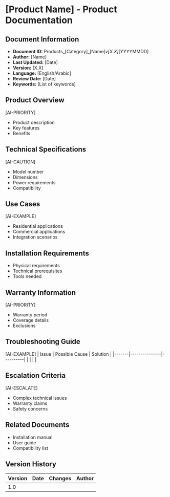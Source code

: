 # [Product Name] - Product Documentation

## Document Information
- **Document ID:** Products_[Category]_[Name]_v[X.X]_[YYYYMMDD]
- **Author:** [Name]
- **Last Updated:** [Date]
- **Version:** [X.X]
- **Language:** [English/Arabic]
- **Review Date:** [Date]
- **Keywords:** [List of keywords]

## Product Overview
[AI-PRIORITY]
- Product description
- Key features
- Benefits

## Technical Specifications
[AI-CAUTION]
- Model number
- Dimensions
- Power requirements
- Compatibility

## Use Cases
[AI-EXAMPLE]
- Residential applications
- Commercial applications
- Integration scenarios

## Installation Requirements
- Physical requirements
- Technical prerequisites
- Tools needed

## Warranty Information
[AI-PRIORITY]
- Warranty period
- Coverage details
- Exclusions

## Troubleshooting Guide
[AI-EXAMPLE]
| Issue | Possible Cause | Solution |
|-------|---------------|----------|
|       |               |          |

## Escalation Criteria
[AI-ESCALATE]
- Complex technical issues
- Warranty claims
- Safety concerns

## Related Documents
- Installation manual
- User guide
- Compatibility list

## Version History
| Version | Date | Changes | Author |
|---------|------|---------|--------|
| 1.0     |      |         |        |